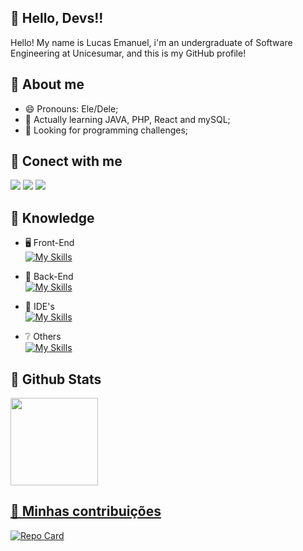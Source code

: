 ## 👋 Hello, Devs!!

Hello! My name is Lucas Emanuel, i'm an undergraduate of Software Engineering at Unicesumar, and this is my GitHub profile!


## 💭 About me
- 😄 Pronouns: Ele/Dele;
- 🌱 Actually learning JAVA, PHP, React and mySQL;
- 👯 Looking for programming challenges;


## 📶 Conect with me
<a href="https://www.linkedin.com/in/lucas-gon%C3%A7alves-0b581921b?lipi=urn%3Ali%3Apage%3Ad_flagship3_profile_view_base_contact_details%3B0RD8DF6PRfSbZhAhGqKKCQ%3D%3D" target="_blank"><img loading="lazy" src="https://img.shields.io/badge/-LinkedIn-%230077B5?style=for-the-badge&logo=linkedin&logoColor=white" target="_blank"></a> 
<a href = "mailto:lucasemanuel.gon@gmail.com"><img loading="lazy" src="https://img.shields.io/badge/Gmail-D14836?style=for-the-badge&logo=gmail&logoColor=white" target="_blank"></a>
<a href="https://instagram.com/e_lucaz_" target="_blank"><img loading="lazy" src="https://img.shields.io/badge/-Instagram-%23E4405F?style=for-the-badge&logo=instagram&logoColor=white" target="_blank"></a>

## 📝 Knowledge

- 🖥 Front-End <br/>
[![My Skills](https://skillicons.dev/icons?i=html,css,js,react,tailwind)](https://skillicons.dev)<br/>

- 📖 Back-End <br/>
   [![My Skills](https://skillicons.dev/icons?i=c,cpp,java,php)](https://skillicons.dev)<br/>
  
- 💽 IDE's<br/>
 [![My Skills](https://skillicons.dev/icons?i=vscode,replit,idea)](https://skillicons.dev)<br/>
  
- ❔ Others<br/>
 [![My Skills](https://skillicons.dev/icons?i=discord,figma,git,github,notion,windows)](https://skillicons.dev)<br/>
  
          
## 🌟 Github Stats

<a href="https://github.com/Lucas-G0">
<img loading="lazy" height="140em" src="https://github-readme-stats.vercel.app/api/top-langs/?username=Lucas-G0&layout=compact&langs_count=7&theme=dracula"/>

## 🧭 Minhas contribuições
[![Repo Card](https://github-readme-stats.vercel.app/api/pin/?username=Lucas-G0&repo=dio-lab-open-source&bg_color=FFF&border_color=30A3DC&show_icons=true&icon_color=30A3DC&title_color=E94D5F&text_color=000)](https://github.com/Lucas-G0/dio-lab-open-source)
